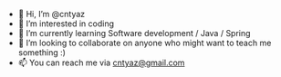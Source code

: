 - 👋 Hi, I’m @cntyaz
- 👀 I’m interested in coding
- 🌱 I’m currently learning Software development / Java / Spring 
- 💞️ I’m looking to collaborate on anyone who might want to teach me something :)
- 📫 You can reach me via cntyaz@gmail.com

<!---
cntyaz/cntyaz is a ✨ special ✨ repository because its `README.md` (this file) appears on your GitHub profile.
You can click the Preview link to take a look at your changes.
--->
